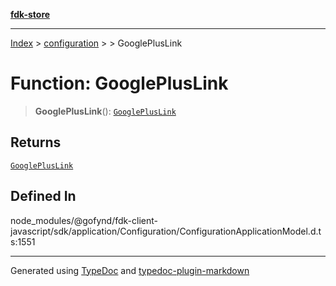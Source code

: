 [**fdk-store**](../../../README.md)
***

[Index](../../../API.md) > [configuration](../../README.md) > [<internal>](../README.md) > GooglePlusLink

# Function: GooglePlusLink

> **GooglePlusLink**(): [`GooglePlusLink`](../type-aliases/type-alias.GooglePlusLink.md)

## Returns

[`GooglePlusLink`](../type-aliases/type-alias.GooglePlusLink.md)

## Defined In

node\_modules/@gofynd/fdk-client-javascript/sdk/application/Configuration/ConfigurationApplicationModel.d.ts:1551

***
Generated using [TypeDoc](https://typedoc.org/) and [typedoc-plugin-markdown](https://www.npmjs.com/package/typedoc-plugin-markdown)

